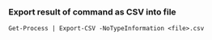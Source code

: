 ### Export result of command as CSV into file
```
Get-Process | Export-CSV -NoTypeInformation <file>.csv
```

